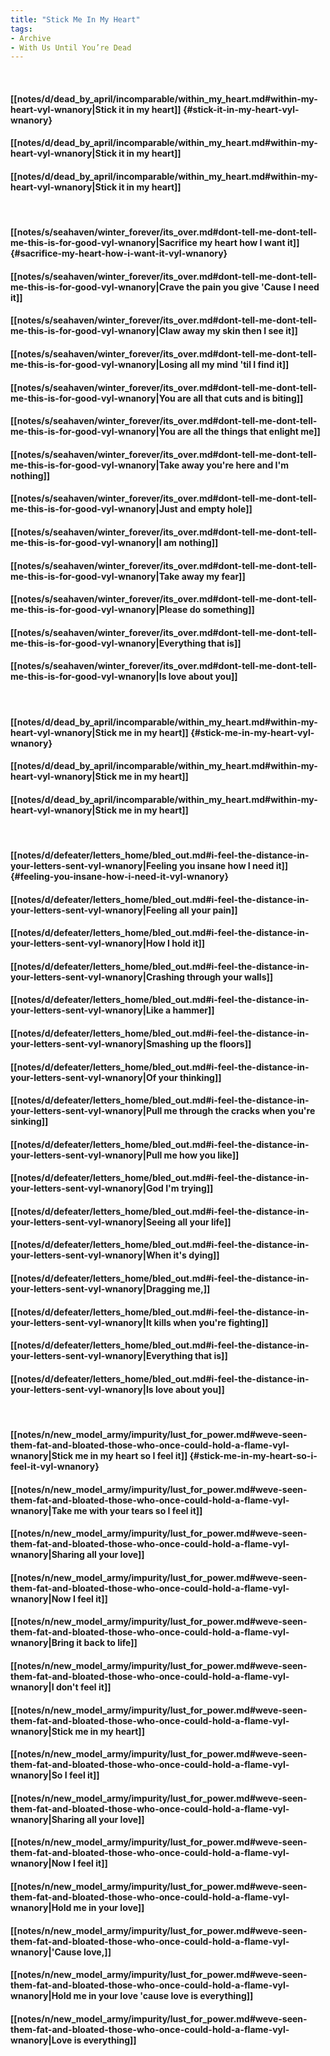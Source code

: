 ```yaml
---
title: "Stick Me In My Heart"
tags:
- Archive
- With Us Until You’re Dead
---
```

&nbsp;
#### [[notes/d/dead_by_april/incomparable/within_my_heart.md#within-my-heart-vyl-wnanory|Stick it in my heart]] {#stick-it-in-my-heart-vyl-wnanory}
#### [[notes/d/dead_by_april/incomparable/within_my_heart.md#within-my-heart-vyl-wnanory|Stick it in my heart]]
#### [[notes/d/dead_by_april/incomparable/within_my_heart.md#within-my-heart-vyl-wnanory|Stick it in my heart]]
&nbsp;
#### [[notes/s/seahaven/winter_forever/its_over.md#dont-tell-me-dont-tell-me-this-is-for-good-vyl-wnanory|Sacrifice my heart how I want it]] {#sacrifice-my-heart-how-i-want-it-vyl-wnanory}
#### [[notes/s/seahaven/winter_forever/its_over.md#dont-tell-me-dont-tell-me-this-is-for-good-vyl-wnanory|Crave the pain you give 'Cause I need it]]
#### [[notes/s/seahaven/winter_forever/its_over.md#dont-tell-me-dont-tell-me-this-is-for-good-vyl-wnanory|Claw away my skin then I see it]]
#### [[notes/s/seahaven/winter_forever/its_over.md#dont-tell-me-dont-tell-me-this-is-for-good-vyl-wnanory|Losing all my mind 'til I find it]]
#### [[notes/s/seahaven/winter_forever/its_over.md#dont-tell-me-dont-tell-me-this-is-for-good-vyl-wnanory|You are all that cuts and is biting]]
#### [[notes/s/seahaven/winter_forever/its_over.md#dont-tell-me-dont-tell-me-this-is-for-good-vyl-wnanory|You are all the things that enlight me]]
#### [[notes/s/seahaven/winter_forever/its_over.md#dont-tell-me-dont-tell-me-this-is-for-good-vyl-wnanory|Take away you're here and I'm nothing]]
#### [[notes/s/seahaven/winter_forever/its_over.md#dont-tell-me-dont-tell-me-this-is-for-good-vyl-wnanory|Just and empty hole]]
#### [[notes/s/seahaven/winter_forever/its_over.md#dont-tell-me-dont-tell-me-this-is-for-good-vyl-wnanory|I am nothing]]
#### [[notes/s/seahaven/winter_forever/its_over.md#dont-tell-me-dont-tell-me-this-is-for-good-vyl-wnanory|Take away my fear]]
#### [[notes/s/seahaven/winter_forever/its_over.md#dont-tell-me-dont-tell-me-this-is-for-good-vyl-wnanory|Please do something]]
#### [[notes/s/seahaven/winter_forever/its_over.md#dont-tell-me-dont-tell-me-this-is-for-good-vyl-wnanory|Everything that is]]
#### [[notes/s/seahaven/winter_forever/its_over.md#dont-tell-me-dont-tell-me-this-is-for-good-vyl-wnanory|Is love about you]]
&nbsp;
#### [[notes/d/dead_by_april/incomparable/within_my_heart.md#within-my-heart-vyl-wnanory|Stick me in my heart]] {#stick-me-in-my-heart-vyl-wnanory}
#### [[notes/d/dead_by_april/incomparable/within_my_heart.md#within-my-heart-vyl-wnanory|Stick me in my heart]]
#### [[notes/d/dead_by_april/incomparable/within_my_heart.md#within-my-heart-vyl-wnanory|Stick me in my heart]]
&nbsp;
#### [[notes/d/defeater/letters_home/bled_out.md#i-feel-the-distance-in-your-letters-sent-vyl-wnanory|Feeling you insane how I need it]] {#feeling-you-insane-how-i-need-it-vyl-wnanory}
#### [[notes/d/defeater/letters_home/bled_out.md#i-feel-the-distance-in-your-letters-sent-vyl-wnanory|Feeling all your pain]]
#### [[notes/d/defeater/letters_home/bled_out.md#i-feel-the-distance-in-your-letters-sent-vyl-wnanory|How I hold it]]
#### [[notes/d/defeater/letters_home/bled_out.md#i-feel-the-distance-in-your-letters-sent-vyl-wnanory|Crashing through your walls]]
#### [[notes/d/defeater/letters_home/bled_out.md#i-feel-the-distance-in-your-letters-sent-vyl-wnanory|Like a hammer]]
#### [[notes/d/defeater/letters_home/bled_out.md#i-feel-the-distance-in-your-letters-sent-vyl-wnanory|Smashing up the floors]]
#### [[notes/d/defeater/letters_home/bled_out.md#i-feel-the-distance-in-your-letters-sent-vyl-wnanory|Of your thinking]]
#### [[notes/d/defeater/letters_home/bled_out.md#i-feel-the-distance-in-your-letters-sent-vyl-wnanory|Pull me through the cracks when you're sinking]]
#### [[notes/d/defeater/letters_home/bled_out.md#i-feel-the-distance-in-your-letters-sent-vyl-wnanory|Pull me how you like]]
#### [[notes/d/defeater/letters_home/bled_out.md#i-feel-the-distance-in-your-letters-sent-vyl-wnanory|God I'm trying]]
#### [[notes/d/defeater/letters_home/bled_out.md#i-feel-the-distance-in-your-letters-sent-vyl-wnanory|Seeing all your life]]
#### [[notes/d/defeater/letters_home/bled_out.md#i-feel-the-distance-in-your-letters-sent-vyl-wnanory|When it's dying]]
#### [[notes/d/defeater/letters_home/bled_out.md#i-feel-the-distance-in-your-letters-sent-vyl-wnanory|Dragging me,]]
#### [[notes/d/defeater/letters_home/bled_out.md#i-feel-the-distance-in-your-letters-sent-vyl-wnanory|It kills when you're fighting]]
#### [[notes/d/defeater/letters_home/bled_out.md#i-feel-the-distance-in-your-letters-sent-vyl-wnanory|Everything that is]]
#### [[notes/d/defeater/letters_home/bled_out.md#i-feel-the-distance-in-your-letters-sent-vyl-wnanory|Is love about you]]
&nbsp;
#### [[notes/n/new_model_army/impurity/lust_for_power.md#weve-seen-them-fat-and-bloated-those-who-once-could-hold-a-flame-vyl-wnanory|Stick me in my heart so I feel it]] {#stick-me-in-my-heart-so-i-feel-it-vyl-wnanory}
#### [[notes/n/new_model_army/impurity/lust_for_power.md#weve-seen-them-fat-and-bloated-those-who-once-could-hold-a-flame-vyl-wnanory|Take me with your tears so I feel it]]
#### [[notes/n/new_model_army/impurity/lust_for_power.md#weve-seen-them-fat-and-bloated-those-who-once-could-hold-a-flame-vyl-wnanory|Sharing all your love]]
#### [[notes/n/new_model_army/impurity/lust_for_power.md#weve-seen-them-fat-and-bloated-those-who-once-could-hold-a-flame-vyl-wnanory|Now I feel it]]
#### [[notes/n/new_model_army/impurity/lust_for_power.md#weve-seen-them-fat-and-bloated-those-who-once-could-hold-a-flame-vyl-wnanory|Bring it back to life]]
#### [[notes/n/new_model_army/impurity/lust_for_power.md#weve-seen-them-fat-and-bloated-those-who-once-could-hold-a-flame-vyl-wnanory|I don't feel it]]
#### [[notes/n/new_model_army/impurity/lust_for_power.md#weve-seen-them-fat-and-bloated-those-who-once-could-hold-a-flame-vyl-wnanory|Stick me in my heart]]
#### [[notes/n/new_model_army/impurity/lust_for_power.md#weve-seen-them-fat-and-bloated-those-who-once-could-hold-a-flame-vyl-wnanory|So I feel it]]
#### [[notes/n/new_model_army/impurity/lust_for_power.md#weve-seen-them-fat-and-bloated-those-who-once-could-hold-a-flame-vyl-wnanory|Sharing all your love]]
#### [[notes/n/new_model_army/impurity/lust_for_power.md#weve-seen-them-fat-and-bloated-those-who-once-could-hold-a-flame-vyl-wnanory|Now I feel it]]
#### [[notes/n/new_model_army/impurity/lust_for_power.md#weve-seen-them-fat-and-bloated-those-who-once-could-hold-a-flame-vyl-wnanory|Hold me in your love]]
#### [[notes/n/new_model_army/impurity/lust_for_power.md#weve-seen-them-fat-and-bloated-those-who-once-could-hold-a-flame-vyl-wnanory|'Cause love,]]
#### [[notes/n/new_model_army/impurity/lust_for_power.md#weve-seen-them-fat-and-bloated-those-who-once-could-hold-a-flame-vyl-wnanory|Hold me in your love 'cause love is everything]]
#### [[notes/n/new_model_army/impurity/lust_for_power.md#weve-seen-them-fat-and-bloated-those-who-once-could-hold-a-flame-vyl-wnanory|Love is everything]]
